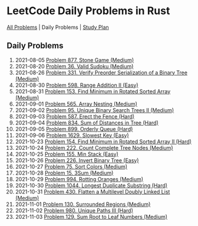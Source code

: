 LeetCode Daily Problems in Rust
===============================

[All Problems](README.md) | Daily Problems | [Study Plan](STUDY_PLAN.md)

Daily Problems
--------------

1. 2021-08-05 [Problem 877. Stone Game (Medium)](problem_0877/)
2. 2021-08-20 [Problem 36. Valid Sudoku (Medium)](problem_0036/)
3. 2021-08-26 [Problem 331. Verify Preorder Serialization of a Binary Tree (Medium)](problem_0331/)
4. 2021-08-30 [Problem 598. Range Addition II (Easy)](problem_0598/)
5. 2021-08-31 [Problem 153. Find Minimum in Rotated Sorted Array (Medium)](problem_0153/)
6. 2021-09-01 [Problem 565. Array Nesting (Medium)](problem_0565/)
7. 2021-09-02 [Problem 95. Unique Binary Search Trees II (Medium)](problem_0095/)
8. 2021-09-03 [Problem 587. Erect the Fence (Hard)](problem_0587/)
9. 2021-09-04 [Problem 834. Sum of Distances in Tree (Hard)](problem_0834/)
10. 2021-09-05 [Problem 899. Orderly Queue (Hard)](problem_0899/)
11. 2021-09-06 [Problem 1629. Slowest Key (Easy)](problem_1629/)
12. 2021-10-23 [Problem 154. Find Minimum in Rotated Sorted Array II (Hard)](problem_0154/)
13. 2021-10-24 [Problem 222. Count Complete Tree Nodes (Medium)](problem_0222/)
14. 2021-10-25 [Problem 155. Min Stack (Easy)](problem_0155/)
15. 2021-10-26 [Problem 226. Invert Binary Tree (Easy)](problem_0226/)
16. 2021-10-27 [Problem 75. Sort Colors (Medium)](problem_0075/)
17. 2021-10-28 [Problem 15. 3Sum (Medium)](problem_0015/)
18. 2021-10-29 [Problem 994. Rotting Oranges (Medium)](problem_0994/)
19. 2021-10-30 [Problem 1044. Longest Duplicate Substring (Hard)](problem_1044/)
20. 2021-10-31 [Problem 430. Flatten a Multilevel Doubly Linked List (Medium)](problem_0430/)
21. 2021-11-01 [Problem 130. Surrounded Regions (Medium)](problem_0130/)
22. 2021-11-02 [Problem 980. Unique Paths III (Hard)](problem_0980/)
23. 2021-11-03 [Problem 129. Sum Root to Leaf Numbers (Medium)](problem_0129/)
